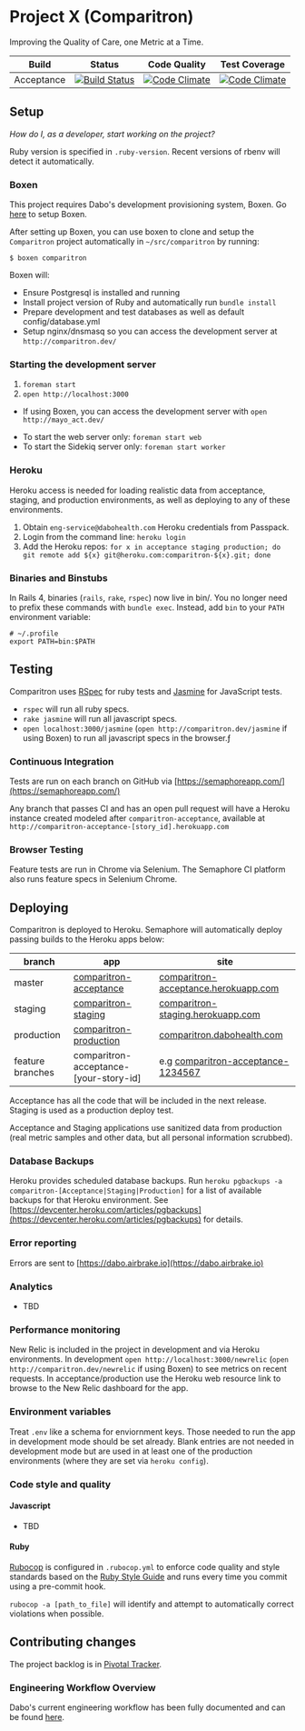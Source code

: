 # Project X (Comparitron) #

Improving the Quality of Care, one Metric at a Time.

| Build | Status | Code Quality | Test Coverage |
| ----- | ------ | ------------ | ---------- |
| Acceptance | [![Build Status](https://semaphoreapp.com/api/v1/projects/9342b471-18bc-4ab5-a15c-b81cbf364417/313354/badge.png)](https://semaphoreapp.com/dabohealth/comparitron) | [![Code Climate](https://codeclimate.com/repos/5473af9369568066690132ad/badges/49bcf5b3eb3e945a25f0/gpa.svg)](https://codeclimate.com/repos/5473af9369568066690132ad/feed) | [![Code Climate](https://codeclimate.com/repos/5473af9369568066690132ad/badges/49bcf5b3eb3e945a25f0/gpa.svg)](https://codeclimate.com/repos/5473af9369568066690132ad/feed) |

## Setup ##

<em>How do I, as a developer, start working on the project?</em>

Ruby version is specified in `.ruby-version`. Recent versions of rbenv will detect it automatically.

### Boxen ###
This project requires Dabo's development provisioning system, Boxen. Go [here](https://github.com/dabohealth/dabo-boxen) to setup Boxen.

After setting up Boxen, you can use boxen to clone and setup the `Comparitron` project automatically in `~/src/comparitron` by running:

`$ boxen comparitron`

Boxen will:

* Ensure Postgresql is installed and running
* Install project version of Ruby and automatically run `bundle install`
* Prepare development and test databases as well as default config/database.yml
* Setup nginx/dnsmasq so you can access the development server at `http://comparitron.dev/`

### Starting the development server ###

1. `foreman start`
2. `open http://localhost:3000`
  * If using Boxen, you can access the development server with `open http://mayo_act.dev/`

- To start the web server only: `foreman start web`
- To start the Sidekiq server only: `foreman start worker`

### Heroku ###
Heroku access is needed for loading realistic data from acceptance, staging, and production environments, as well as deploying to any of these environments.

1. Obtain `eng-service@dabohealth.com` Heroku credentials from Passpack.
2. Login from the command line: `heroku login`
4. Add the Heroku repos: `for x in acceptance staging production; do git remote add ${x} git@heroku.com:comparitron-${x}.git; done`

### Binaries and Binstubs ###
In Rails 4, binaries (`rails`, `rake`, `rspec`) now live in bin/. You no longer need to prefix these commands with `bundle exec`. Instead, add `bin` to your `PATH` environment variable:

    # ~/.profile
    export PATH=bin:$PATH

## Testing ##

Comparitron uses [RSpec](http://rspec.info/) for ruby tests and [Jasmine](http://pivotal.github.io/jasmine/) for JavaScript tests.

- `rspec` will run all ruby specs.
- `rake jasmine` will run all javascript specs.
- `open localhost:3000/jasmine` (`open http://comparitron.dev/jasmine` if using Boxen) to run all javascript specs in the browser.ƒ

### Continuous Integration ###

Tests are run on each branch on GitHub via [https://semaphoreapp.com/](https://semaphoreapp.com/)

Any branch that passes CI and has an open pull request will have a Heroku instance created modeled after `comparitron-acceptance`, available at `http://comparitron-acceptance-[story_id].herokuapp.com`

### Browser Testing ###

Feature tests are run in Chrome via Selenium. The Semaphore CI platform also runs feature specs in Selenium Chrome.

## Deploying ##

Comparitron is deployed to Heroku. Semaphore will automatically deploy passing builds to the Heroku apps below:

| branch     | app | site |
| ---------- | --- | ---- |
| master     | [comparitron-acceptance](https://dashboard.heroku.com/apps/comparitron-acceptance/resources) | [comparitron-acceptance.herokuapp.com](https://comparitron-acceptance.herokuapp.com/) |
| staging    | [comparitron-staging](https://dashboard.heroku.com/apps/comparitron-staging/resources) | [comparitron-staging.herokuapp.com](https://comparitron-staging.herokuapp.com/) |
| production | [comparitron-production](https://dashboard.heroku.com/apps/comparitron-production/resources) | [comparitron.dabohealth.com](https://comparitron.dabohealth.com/) |
| feature branches | comparitron-acceptance-[your-story-id] | e.g [comparitron-acceptance-1234567](https://mayo-act-acceptance-1234567.herokuapp.com)

Acceptance has all the code that will be included in the next release.
Staging is used as a production deploy test.

Acceptance and Staging applications use sanitized data from production (real metric samples and other data, but all personal information scrubbed).

### Database Backups ###

Heroku provides scheduled database backups. Run `heroku pgbackups -a comparitron-[Acceptance|Staging|Production]` for a list of available backups for that Heroku environment. See [https://devcenter.heroku.com/articles/pgbackups](https://devcenter.heroku.com/articles/pgbackups) for details.

### Error reporting ###

Errors are sent to [https://dabo.airbrake.io](https://dabo.airbrake.io)

### Analytics ###

- TBD

### Performance monitoring ###

New Relic is included in the project in development and via Heroku environments.
In development `open http://localhost:3000/newrelic` (`open http://comparitron.dev/newrelic` if using Boxen) to see metrics on recent requests.
In acceptance/production use the Heroku web resource link to browse to the New Relic dashboard for the app.

### Environment variables ###

Treat `.env` like a schema for enviornment keys. Those needed to run the app in development mode should be set already. Blank entries are not needed in development mode but are used in at least one of the production environments (where they are set via `heroku config`).

### Code style and quality ###

#### Javascript ####

- TBD

#### Ruby ####
[Rubocop](https://github.com/bbatsov/rubocop) is configured in `.rubocop.yml` to enforce code quality and style standards based on the [Ruby Style Guide](https://github.com/bbatsov/ruby-style-guide) and runs every time you commit using a pre-commit hook.

`rubocop -a [path_to_file]` will identify and attempt to automatically correct violations when possible.

## Contributing changes ##

The project backlog is in [Pivotal Tracker](https://www.pivotaltracker.com/n/projects/1177736).

### Engineering Workflow Overview ###

Dabo's current engineering workflow has been fully documented and can be found [here](https://docs.google.com/a/dabohealth.com/document/d/1zMa4PofvjA9LJna0EZgz5Ob_vSlc7H0KP0LkRnt1neM/edit).
